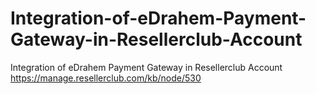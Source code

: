 # Integration-of-eDrahem-Payment-Gateway-in-Resellerclub-Account
Integration of eDrahem Payment Gateway in Resellerclub Account
https://manage.resellerclub.com/kb/node/530
